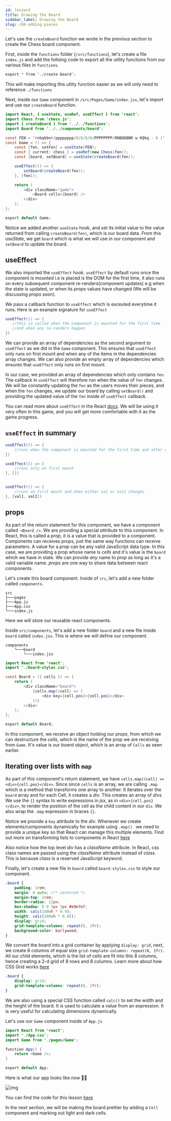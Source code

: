```yaml
---
id: lesson3
title: Drawing the Board
sidebar_label: Drawing the Board
slug: /04-adding-pieces
---
```


Let's use the `createBoard` function we wrote in the previous section to create the Chess board component.

First, inside the `functions` folder (`/src/functions`), let's create a file `index.js` and add the folloing code to export all the utility functions from our various files in `functions`.

```java title="/src/functions/index.js"
export * from './create-board';
```

This will make importing this utlity function easier as we will only need to reference `./functions`

Next, inside our `Game` component in `/src/Pages/Game/index.jsx`, let's import and use our `createBoard` function.

```java title="/src/Pages/Game/index.jsx"
import React, { useState, useRef, useEffect } from 'react';
import Chess from 'chess.js';
import { createBoard } from '../../functions';
import Board from '../../components/board';

const FEN = 'rnbqkbnr/pppppppp/8/8/8/8/PPPPPPPP/RNBQKBNR w KQkq - 0 1';
const Game = () => {
	const [fen, setFen] = useState(FEN);
	const { current: chess } = useRef(new Chess(fen));
	const [board, setBoard] = useState(createBoard(fen));

	useEffect(() => {
		setBoard(createBoard(fen));
	}, [fen]);

	return (
		<div className="game">
			<Board cells={board} />
		</div>
	);
};

export default Game;
```

Notice we added another `useState` hook, and set its initial value to the value returned from calling `createBoard(fen)`, which is our board data. From this _useState_, we get `board` which is what we will use in our component and `setBoard` to update the board.

## useEffect

We also imported the `useEffect` hook. `useEffect` by default runs once the component is mounted i.e is placed is the DOM for the first time, it also runs on every subsequent component re-renders(component updates) e.g when the state is updated, or when its _props_ values have changed (We will be discussing _props_ soon).

We pass a callback function to `useEffect` which is exceuted everytime it runs.
Here is an example signature for `useEffect`

```java
useEffect(() => {
   //this is called when the component is mounted for the first time
   //and when any re-renders happen
})
```

We can provide an array of dependencies as the second argument to `useEffect` as we did in the `Game` component. This ensures that `useEffect` only runs on first mount and when any of the items in the dependencies array changes. We can also provide an empty array of dependencies which ensures that `useEffect` only runs on first mount.

In our case, we provided an array of dependencies which only contains `fen`.
The callback in `useEffect` will therefore run when the value of `fen` changes. We will be constantly updating the `fen` as the users moves their pieces, and when the `fen` changes, we update our board by calling `setBoard()` and providing the updated value of the `fen` inside of `useEffect` callback.

You can read more about `useEffect` in the React [docs](https://reactjs.org/docs/hooks-effect.html). We will be using it very often in this game, and you will get more comfortable with it as the game progress.

## `useEffect` in summary

```java
useEffect(() => {
    //runs when the component is mounted for the first time and after every update
})
```

```java
useEffect(() => {
    //runs only on first mount
}, [])
```

```java

useEffect(() => {
    //runs on first mount and when either va1 or val2 changes
}, [val1, val2])
```

## props

As part of the return statement for this component, we have a component called` <Board />`. We are providing a special _attribute_ to this component. In React, this is called a _prop_, it is a value that is provided to a component. Components can receives props, just the same way functions can receive parameters. A value for a _prop_ can be any valid JavaScript data type. In this case, we are providing a prop whose name is _cells_ and it's value is the `board` which we have in state. We can provide _any_ name to _prop_ as long as it's a valid variable name.
_props_ are one way to share data between react components.

Let's create this board component. Inside of `src`, let's add a new folder called `components`.

```
src
├───pages
├───App.js
├───App.css
└───index.js
```

Here we will store our reusable react components.

Inside `src/components`, let's add a new folder `board` and a new file inside `board` called `index.jsx`. This is where we will define our component.

```
components
    └───board
        └───index.jsx
```

```java title="/src/components/board/index.jsx"
import React from 'react';
import './board-styles.css';

const Board = ({ cells }) => {
	return (
		<div className="board">
			{cells.map((cell) => (
				<div key={cell.pos}>{cell.pos}</div>
			))}
		</div>
	);
};

export default Board;

```

In this component, we receive an object holding our _props_, from which we can destructure the _cells_, which is the name of the prop we are receiving from `Game`. It's value is our _board_ object, which is an array of `Cells` as seen earlier.

## Iterating over lists with `map`

As part of this component's return statement, we have `cells.map((cell) => <div>{cell.pos}</div>`.
Since since `cells` is an array, we are calling `.map` which is a method that transforms one array to another. It iterates over the `board` array and for each Cell, it creates a _div_. This creates an array of _divs_. We use the `{}` syntax to write expressions in _jsx_, as in `<div>{cell.pos}</div>`, to render the position of the cell as the child content in our `div`. We also wrap the `.map` expression in braces `{}`.

Notice we provide a `key` attribute to the _div_. Whenever we create elements/components dynamically for example using `.map() ` we need to provide a unique key so that React can manage this multiple elements. Find out more on transforming lists to components in React [here](https://reactjs.org/docs/lists-and-keys.html)

Also notice how the top level _div_ has a _className_ attribute. In React, css class names are passed using the _className_ attribute instead of _class_. This is because _class_ is a reserved JavaScript keyword.

Finally, let's create a new file in `board` called `board-styles.css` to style our component.

```css title="/src/components/board/board-styles.css"
.board {
	padding: 1rem;
	margin: 0 auto; /** centered */
	margin-top: 2rem;
	border-radius: 12px;
	box-shadow: 0 0 5px 5px #e9e7e7;
	width: calc(100vh * 0.9);
	height: calc(100vh * 0.85);
	display: grid;
	grid-template-columns: repeat(8, 1fr);
	background-color: burlywood;
}
```

We convert the board into a grid container by applying `display: grid`, next, we create 8 columns of equal size `grid-template-columns: repeat(8, 1fr)`. All our child elements, which is the list of cells are fit into this 8 columns, hence creating a 2-d grid of 8 rows and 8 columns.
Learn more about how CSS Grid works [here](https://www.w3schools.com/css/css_grid_container.asp)

```css
.board {
	display: grid;
	grid-template-columns: repeat(8, 1fr);
}
```

We are also using a special CSS function called `calc()` to set the width and the height of the board. It is used to calculate a value from an expression. It is very useful for calculating dimensions dynamically.

Let's use our `Game` component inside of `App.js`

```java title="src/App.js"
import React from 'react';
import './App.css';
import Game from './pages/Game';

function App() {
	return <Game />;
}

export default App;
```

Here is what our app looks like now 🎉😃

![img](../static/img/Screenshot3.png)

You can find the code for this lesson [here](https://github.com/franknmungai/live-chess/tree/03-creating-the-board-components)

In the next section, we will be making the board prettier by adding a `Cell` component and marking out light and dark cells.
